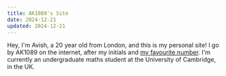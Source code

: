 ```yaml
---
title: AK1089's Site
date: 2024-12-21
updated: 2024-12-21
---
```


Hey, I'm Avish, a 20 year old from London, and this is my personal site! I go by AK1089 on the internet, after my initials and [my favourite number](https://en.wikipedia.org/wiki/1089_%28number%29#In_magic). I'm currently an undergraduate maths student at the University of Cambridge, in the UK.
